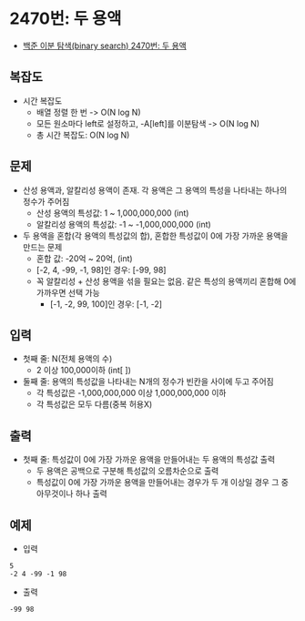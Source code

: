 # 2470번: 두 용액
- [백준 이분 탐색(binary search) 2470번: 두 용액](https://www.acmicpc.net/problem/2470)

## 복잡도
- 시간 복잡도
  - 배열 정렬 한 번 -> O(N log N)
  - 모든 원소마다 left로 설정하고, -A[left]를 이분탐색 -> O(N log N)
  - 총 시간 복잡도: O(N log N)

## 문제
- 산성 용액과, 알칼리성 용액이 존재. 각 용액은 그 용액의 특성을 나타내는 하나의 정수가 주어짐
  - 산성 용액의 특성값: 1 ~ 1,000,000,000 (int)
  - 알칼리성 용액의 특성값: -1 ~ -1,000,000,000 (int)
- 두 용액을 혼합(각 용액의 특성값의 합), 혼합한 특성값이 0에 가장 가까운 용액을 만드는 문제
  - 혼합 값: -20억 ~ 20억, (int)
  - [-2, 4, -99, -1, 98]인 경우: [-99, 98]
  - 꼭 알칼리성 + 산성 용액을 섞을 필요는 없음. 같은 특성의 용액끼리 혼합해 0에 가까우면 선택 가능
    - [-1, -2, 99, 100]인 경우: [-1, -2]

## 입력
- 첫째 줄: N(전체 용액의 수)
  - 2 이상 100,000이하 (int[ ])
- 둘째 줄: 용액의 특성값을 나타내는 N개의 정수가 빈칸을 사이에 두고 주어짐
  - 각 특성값은 -1,000,000,000 이상 1,000,000,000 이하
  - 각 특성값은 모두 다름(중복 허용X)

## 출력
- 첫째 줄: 특성값이 0에 가장 가까운 용액을 만들어내는 두 용액의 특성값 출력
  - 두 용액은 공백으로 구분해 특성값의 오름차순으로 출력
  - 특성값이 0에 가장 가까운 용액을 만들어내는 경우가 두 개 이상일 경우 그 중 아무것이나 하나 출력

## 예제
- 입력
```text
5
-2 4 -99 -1 98
```
- 출력
```text
-99 98
```